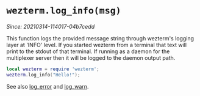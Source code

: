 # `wezterm.log_info(msg)`

*Since: 20210314-114017-04b7cedd*

This function logs the provided message string through wezterm's logging layer
at 'INFO' level.  If you started wezterm from a terminal that text will print
to the stdout of that terminal.  If running as a daemon for the multiplexer
server then it will be logged to the daemon output path.

```lua
local wezterm = require 'wezterm';
wezterm.log_info("Hello!");
```

See also [log_error](log_error.md) and [log_warn](log_warn.md).

